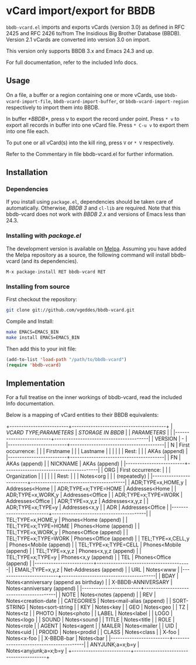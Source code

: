# vCard import/export for BBDB

`bbdb-vcard.el` imports and exports vCards (version 3.0) as defined in
RFC 2425 and RFC 2426 to/from The Insidious Big Brother Database
(BBDB).  Version 2.1 vCards are converted into version 3.0 on import.

This version only supports BBDB 3.x and Emacs 24.3 and up.

For full documentation, refer to the included Info docs.

## Usage

On a file, a buffer or a region containing one or more vCards, use
`bbdb-vcard-import-file`, `bbdb-vcard-import-buffer`, or
`bbdb-vcard-import-region` respectively to import them into BBDB.

In buffer *\*BBDB\**, press v to export the record under point.  Press `* v`
to export all records in buffer into one vCard file.  Press `* C-u v` to
export them into one file each.

To put one or all vCard(s) into the kill ring, press `V` or `* V`
respectively.

Refer to the Commentary in file bbdb-vcard.el for further information.

## Installation

### Dependencies

If you install using `package.el`, dependencies should be taken care of
automatically. Otherwise, *BBDB 3* and `cl-lib` are required.
Note that this bbdb-vcard does not work with *BBDB 2.x* and versions of
Emacs less than 24.3.

### Installing with *package.el*

The development version is available on [Melpa](http://melpa.milkbox.net).
Assuming you have added the Melpa repository as a source, the following
command will install bbdb-vcard (and its dependencies).

`M-x package-install RET bbdb-vcard RET`

### Installing from source

First checkout the repository:
```sh
git clone git://github.com/vgeddes/bbdb-vcard.git
```

Compile and Install:

```sh
make EMACS=EMACS_BIN
make install EMACS=EMACS_BIN
```

Then add this to your init file:

```lisp
(add-to-list 'load-path "/path/to/bbdb-vcard")
(require 'bbdb-vcard)
```

## Implementation

For a full treatise on the inner workings of bbdb-vcard, read the
included Info documentation.

Below is a mapping of vCard entities to their BBDB equivalents:

+-------------------------+----------------------------------------+
| *VCARD TYPE;PARAMETERS* | *STORAGE IN BBDB*                      |
| *PARAMETERS*            |                                        |
|-------------------------+----------------------------------------|
| VERSION                 | -                                      |
|-------------------------+----------------------------------------|
| N                       | First occurrence:                      |
|                         | Firstname                              |
|                         | Lastname                               |
|                         |                                        |
|                         | Rest:                                  |
|                         | AKAs (append)                          |
|-------------------------+----------------------------------------|
| FN                      | AKAs (append)                          |
| NICKNAME                | AKAs (append)                          |
|-------------------------+----------------------------------------|
| ORG                     | First occurrence:                      |
|                         | Organization                           |
|                         |                                        |
|                         | Rest:                                  |
|                         | Notes<org                              |
|                         | (repeatedly)                           |
|-------------------------+----------------------------------------|
| ADR;TYPE=x,HOME,y       | Addresses<Home                         |
| ADR;TYPE=x;TYPE=HOME    | Addresses<Home                         |
| ADR;TYPE=x,WORK,y       | Addresses<Office                       |
| ADR;TYPE=x;TYPE=WORK    | Addresses<Office                       |
| ADR;TYPE=x,y,z          | Addresses<x,y,z                        |
| ADR;TYPE=x;TYPE=y       | Addresses<x,y                          |
| ADR                     | Addresses<Office                       |
|-------------------------+----------------------------------------|
| TEL;TYPE=x,HOME,y       | Phones<Home (append)                   |
| TEL;TYPE=x;TYPE=HOME    | Phones<Home (append)                   |
| TEL;TYPE=x,WORK,y       | Phones<Office (append)                 |
| TEL;TYPE=x;TYPE=WORK    | Phones<Office (append)                 |
| TEL;TYPE=x,CELL,y       | Phones<Mobile (append)                 |
| TEL;TYPE=x;TYPE=CELL    | Phones<Mobile (append)                 |
| TEL;TYPE=x,y,z          | Phones<x,y,z (append)                  |
| TEL;TYPE=x;TYPE=y       | Phones<x,y (append)                    |
| TEL                     | Phones<Office (append)                 |
|-------------------------+----------------------------------------|
| EMAIL;TYPE=x,y,z        | Net-Addresses (append)                 |
| URL                     | Notes<www                              |
|-------------------------+----------------------------------------|
| BDAY                    | Notes<anniversary (append as birthday) |
| X-BBDB-ANNIVERSARY      | Notes<anniversary (append)             |
|-------------------------+----------------------------------------|
| NOTE                    | Notes<notes (append)                   |
| REV                     | Notes<creation-date                    |
| CATEGORIES              | Notes<mail-alias (append)              |
| SORT-STRING             | Notes<sort-string                      |
| KEY                     | Notes<key                              |
| GEO                     | Notes<geo                              |
| TZ                      | Notes<tz                               |
| PHOTO                   | Notes<photo                            |
| LABEL                   | Notes<label                            |
| LOGO                    | Notes<logo                             |
| SOUND                   | Notes<sound                            |
| TITLE                   | Notes<title                            |
| ROLE                    | Notes<role                             |
| AGENT                   | Notes<agent                            |
| MAILER                  | Notes<mailer                           |
| UID                     | Notes<uid                              |
| PRODID                  | Notes<prodid                           |
| CLASS                   | Notes<class                            |
| X-foo                   | Notes<x-foo                            |
| X-BBDB-bar              | Notes<bar                              |
|-------------------------+----------------------------------------|
| ANYJUNK;a=x;b=y         | Notes<anyjunk;a=x;b=y                  |
+-------------------------+----------------------------------------+

